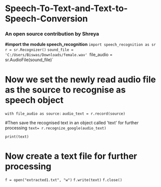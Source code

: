 # Speech-To-Text-and-Text-to-Speech-Conversion
### An open source contribution by Shreya ###

**#import the module speech_recognition**
`import speech_recognition as sr`
`r = sr.Recognizer()`
`sound_file = 'C:/Users/Biswas/Downloads/female.wav'
`file_audio = sr.AudioFile(sound_file)`

# Now we set the newly read audio file as the source to recognise as speech object
`with file_audio as source:`
    `audio_text = r.record(source)`

#Then save the recognised text in an object called 'text' for further processing
`text= r.recognize_google(audio_text)`

`print(text)`

# Now create a text file for further processing
`f = open("extracted1.txt", "w")`
`f.write(text)`
`f.close()`

